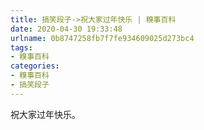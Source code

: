 ```yaml
---
title: 搞笑段子->祝大家过年快乐 | 糗事百科
date: 2020-04-30 19:33:48
urlname: 0b8747258fb7f7fe934609025d273bc4
tags: 
- 糗事百科
categories:
- 糗事百科
- 搞笑段子
---
```

祝大家过年快乐。


